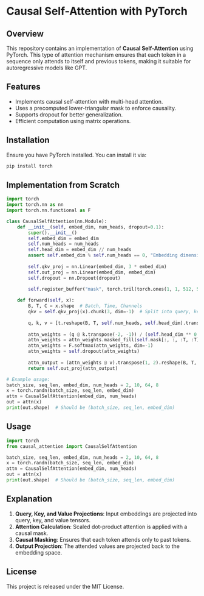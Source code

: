 # Causal Self-Attention with PyTorch

## Overview
This repository contains an implementation of **Causal Self-Attention** using PyTorch. This type of attention mechanism ensures that each token in a sequence only attends to itself and previous tokens, making it suitable for autoregressive models like GPT.

## Features
- Implements causal self-attention with multi-head attention.
- Uses a precomputed lower-triangular mask to enforce causality.
- Supports dropout for better generalization.
- Efficient computation using matrix operations.

## Installation
Ensure you have PyTorch installed. You can install it via:
```bash
pip install torch
```

## Implementation from Scratch
```python
import torch
import torch.nn as nn
import torch.nn.functional as F

class CausalSelfAttention(nn.Module):
    def __init__(self, embed_dim, num_heads, dropout=0.1):
        super().__init__()
        self.embed_dim = embed_dim
        self.num_heads = num_heads
        self.head_dim = embed_dim // num_heads
        assert self.embed_dim % self.num_heads == 0, "Embedding dimension must be divisible by number of heads"
        
        self.qkv_proj = nn.Linear(embed_dim, 3 * embed_dim)
        self.out_proj = nn.Linear(embed_dim, embed_dim)
        self.dropout = nn.Dropout(dropout)
        
        self.register_buffer("mask", torch.tril(torch.ones(1, 1, 512, 512)))  # Precompute max-length mask

    def forward(self, x):
        B, T, C = x.shape  # Batch, Time, Channels
        qkv = self.qkv_proj(x).chunk(3, dim=-1)  # Split into query, key, value
        
        q, k, v = [t.reshape(B, T, self.num_heads, self.head_dim).transpose(1, 2) for t in qkv]
        
        attn_weights = (q @ k.transpose(-2, -1)) / (self.head_dim ** 0.5)
        attn_weights = attn_weights.masked_fill(self.mask[:, :, :T, :T] == 0, float('-inf'))  # Apply causal mask
        attn_weights = F.softmax(attn_weights, dim=-1)
        attn_weights = self.dropout(attn_weights)
        
        attn_output = (attn_weights @ v).transpose(1, 2).reshape(B, T, C)
        return self.out_proj(attn_output)

# Example usage:
batch_size, seq_len, embed_dim, num_heads = 2, 10, 64, 8
x = torch.randn(batch_size, seq_len, embed_dim)
attn = CausalSelfAttention(embed_dim, num_heads)
out = attn(x)
print(out.shape)  # Should be (batch_size, seq_len, embed_dim)
```

## Usage
```python
import torch
from causal_attention import CausalSelfAttention

batch_size, seq_len, embed_dim, num_heads = 2, 10, 64, 8
x = torch.randn(batch_size, seq_len, embed_dim)
attn = CausalSelfAttention(embed_dim, num_heads)
out = attn(x)
print(out.shape)  # Should be (batch_size, seq_len, embed_dim)
```

## Explanation
1. **Query, Key, and Value Projections**: Input embeddings are projected into query, key, and value tensors.
2. **Attention Calculation**: Scaled dot-product attention is applied with a causal mask.
3. **Causal Masking**: Ensures that each token attends only to past tokens.
4. **Output Projection**: The attended values are projected back to the embedding space.

## License
This project is released under the MIT License.

